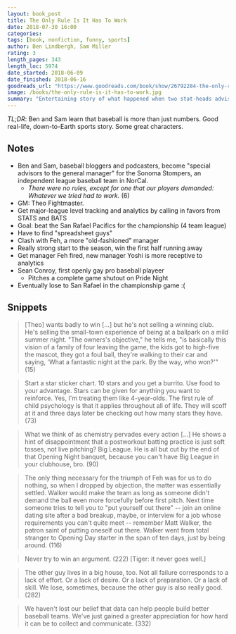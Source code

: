 ```yaml
---
layout: book_post
title: The Only Rule Is It Has To Work
date: 2018-07-30 16:00
categories:
tags: [book, nonfiction, funny, sports]
author: Ben Lindbergh, Sam Miller
rating: 3
length_pages: 343
length_loc: 5974
date_started: 2018-06-09
date_finished: 2018-06-16
goodreads_url: "https://www.goodreads.com/book/show/26792284-the-only-rule-is-it-has-to-work?from_search=true"
image: /books/the-only-rule-is-it-has-to-work.jpg
summary: "Entertaining story of what happened when two stat-heads advised an independent pro baseball team for a summer."
---
```


*TL;DR*: Ben and Sam learn that baseball is more than just numbers. Good
real-life, down-to-Earth sports story. Some great characters.

## Notes

* Ben and Sam, baseball bloggers and podcasters, become "special
  advisors to the general manager" for the Sonoma Stompers, an
  independent league baseball team in NorCal.
  * _There were no rules, except for one that our players demanded:
    Whatever we tried had to work._ (6)
* GM: Theo Fightmaster.
* Get major-league level tracking and analytics by calling in favors
  from STATS and BATS
* Goal: beat the San Rafael Pacifics for the championship (4 team
  league)
* Have to find "spreadsheet guys"
* Clash with Feh, a more "old-fashioned" manager
* Really strong start to the season, win the first half running away
* Get manager Feh fired, new manager Yoshi is more receptive to
  analytics
* Sean Conroy, first openly gay pro baseball playeer
  * Pitches a complete game shutout on Pride Night
* Eventually lose to San Rafael in the championship game :(

## Snippets

<blockquote>
  <p>
    [Theo] wants badly to win [...] but he's not selling a winning club.
    He's selling the small-town experience of being at a ballpark on a
    mild summer night. "The owners's objective," he tells me, "is
    basically this vision of a family of four leaving the game, the kids
    got to high-five the mascot, they got a foul ball, they're walking
    to their car and saying, 'What a fantastic night at the park. By the
    way, who won?'" (15)
  </p>
</blockquote>

<blockquote>
  <p>
    Start a star sticker chart. 10 stars and you get a burrito. Use food
    to your advantage. Stars can be given for anything you want to
    reinforce. Yes, I'm treating them like 4-year-olds. The first rule
    of child psychology is that it applies throughout all of life. They
    will scoff at it and three days later be checking out how many stars
    they have. (73)
  </p>
</blockquote>

<blockquote>
  <p>
    What we think of as chemistry pervades every action [...] He shows a
    hint of disappointment that a postworkout batting practice is just
    soft tosses, not live pitching? Big League. He is all but cut by the
    end of that Opening Night banquet, because you can't have Big
    League in your clubhouse, bro. (90)
  </p>
</blockquote>

<blockquote>
  <p>
    The only thing necessary for the triumph of Feh was for us to do
    nothing, so when I dropped by objection, the matter was essentially
    settled. Walker would make the team as long as someone didn't demand
    the ball even more forcefully before first pitch. Next time someone
    tries to tell you to "put yourself out there" -- join an online
    dating site after a bad breakup, maybe, or interview for a job whose
    requirements you can't quite meet -- remember Matt Walker, the
    patron saint of putting oneself out there. Walker went from total
    stranger to Opening Day starter in the span of ten days, just by
    being around. (116)
  </p>
</blockquote>

<blockquote>
  <p>
    Never try to win an argument. (222) [Tiger: it never goes well.]
  </p>
</blockquote>

<blockquote>
  <p>
    The other guy lives in a big house, too. Not all failure corresponds
    to a lack of effort. Or a lack of desire. Or a lack of preparation.
    Or a lack of skill. We lose, sometimes, because the other guy is
    also really good. (282)
  </p>
</blockquote>

<blockquote>
  <p>
    We haven't lost our belief that data can help people build better
    baseball teams. We've just gained a greater appreciation for how
    hard it can be to collect and communicate. (332)
  </p>
</blockquote>
